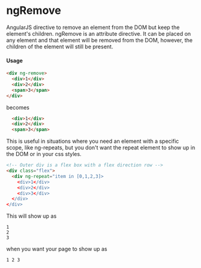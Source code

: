 # ngRemove
AngularJS directive to remove an element from the DOM but keep the element's children. ngRemove is an attribute directive.  It can be placed on any element and that element will be removed from the DOM, however, the children of the element will still be present.

#### Usage

```html
<div ng-remove>
  <div>1</div>
  <div>2</div>
  <span>3</span>
</div>
```
becomes
```html
  <div>1</div>
  <div>2</div>
  <span>3</span>
```

This is useful in situations where you need an element with a specific scope, like ng-repeats, but you don't want the repeat element to show up in the DOM or in your css styles.

```html
<!-- Outer div is a flex box with a flex direction row -->
<div class="flex">
  <div ng-repeat="item in [0,1,2,3]>
    <div>1</div>
    <div>2</div>
    <div>3</div>
  </div>
</div>
```
This will show up as 
```
1
2
3
```
when you want your page to show up as 
```
1 2 3
```
